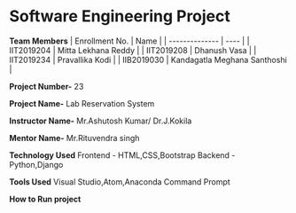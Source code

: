 # Software Engineering Project

**Team Members**
|   Enrollment No.  |   Name   | 
|   --------------  |   ----   | 
|    IIT2019204  |   Mitta Lekhana Reddy |
|    IIT2019208  |   Dhanush Vasa | 
|    IIT2019234  |   Pravallika Kodi |
|    IIB2019030  |   Kandagatla Meghana Santhoshi |

**Project Number-** 23

**Project Name-** Lab Reservation System

**Instructor Name-** Mr.Ashutosh Kumar/ Dr.J.Kokila

**Mentor Name-** Mr.Rituvendra singh

**Technology Used** 
Frontend - HTML,CSS,Bootstrap
Backend - Python,Django 

**Tools Used** 
Visual Studio,Atom,Anaconda Command Prompt 

**How to Run project**
